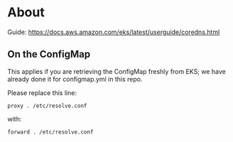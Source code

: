 # About

Guide: https://docs.aws.amazon.com/eks/latest/userguide/coredns.html


## On the ConfigMap

This applies if you are retrieving the ConfigMap freshly from EKS; we have already done it for configmap.yml in this repo.

Please replace this line:
```
proxy . /etc/resolve.conf
```

with:
```
forward . /etc/resolve.conf
```
